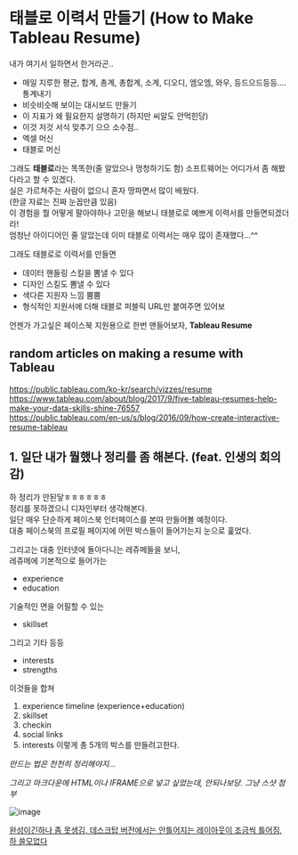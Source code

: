 # 태블로 이력서 만들기 (How to Make Tableau Resume)

내가 여기서 일하면서 한거라곤..  
- 매일 지루한 평균, 합계, 총계, 총합계, 소계, 디오디, 엠오엠, 와우, 등드으드등등.... 통계내기
- 비슷비슷해 보이는 대시보드 만들기
- 이 지표가 왜 필요한지 설명하기 (하지만 씨알도 안먹힌당)
- 이것 저것 서식 맞추기 으으 소수점..
- 엑셀 머신
- 태블로 머신

그래도 **태블로**라는 똑똑한(줄 알았으나 멍청하기도 함) 소프트웨어는 어디가서 좀 해봤다라고 할 수 있겠다.  
실은 가르쳐주는 사람이 없으니 혼자 땅파면서 많이 배웠다.  
(한글 자료는 진짜 눈꼽만큼 있음)  
이 경험을 뭘 어떻게 팔아야하나 고민을 해보니 태블로로 예쁘게 이력서를 만들면되겠더라!  
엄청난 아이디어인 줄 알았는데 이미 태블로 이력서는 매우 많이 존재했다...^^  

그래도 태블로로 이력서를 만들면 
- 데이터 핸들링 스킬을 뽐낼 수 있다
- 디자인 스킬도 뽐낼 수 있다
- 색다른 지원자 느낌 뿜뿜
- 형식적인 지원서에 더해 태블로 퍼블릭 URL만 붙여주면 있어보

언젠가 가고싶은 페이스북 지원용으로 한번 맨들어보자, **Tableau Resume**

## random articles on making a resume with Tableau

https://public.tableau.com/ko-kr/search/vizzes/resume  
https://www.tableau.com/about/blog/2017/9/five-tableau-resumes-help-make-your-data-skills-shine-76557  
https://public.tableau.com/en-us/s/blog/2016/09/how-create-interactive-resume-tableau


## 1. 일단 내가 뭘했나 정리를 좀 해본다. (feat. 인생의 회의감)

하 정리가 안된닿ㅎㅎㅎㅎㅎㅎ  
정리를 못하겠으니 디자인부터 생각해본다.  
일단 매우 단순하게 페이스북 인터페이스를 본따 만들어볼 예정이다.  
대충 페이스북의 프로필 페이지에 어떤 박스들이 들어가는지 눈으로 훑었다.  

그리고는 대충 인터넷에 돌아다니는 레쥬메들을 보니,  
레쥬메에 기본적으로 들어가는  
- experience 
- education 

기술적인 면을 어필할 수 있는
- skillset

그리고 기타 등등 
- interests
- strengths 

이것들을 합쳐 
1. experience timeline (experience+education)
2. skillset
3. checkin
4. social links
5. interests
이렇게 총 5개의 박스를 만들려고한다.  

*만드는 법은 천천히 정리해야지...*

*그리고 마크다운에 HTML이나 IFRAME으로 넣고 싶었는데, 안되나보당. 그냥 스샷 첨부*

![image](https://user-images.githubusercontent.com/28600272/43853654-bcd47c3c-9b7b-11e8-9960-6f296f21bb88.png)

[완성이긴하나 좀 못생김, 데스크탑 버전에서는 안틀어지는 레이아웃이 조금씩 틀어짐, 하 쓸모없다](https://public.tableau.com/views/YeaseulSong/YeaseulsResume?:embed=y&:display_count=yes)
